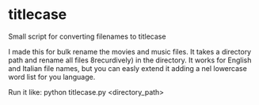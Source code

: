 # titlecase
Small script for converting filenames to titlecase

I made this for bulk rename the movies and music files. It takes a directory path and rename all files 8recurdively) in the directory. It works for English and Italian file names, but you can easly extend it adding a nel lowercase word list for you language. 

Run it like:
    python titlecase.py <directory_path>
